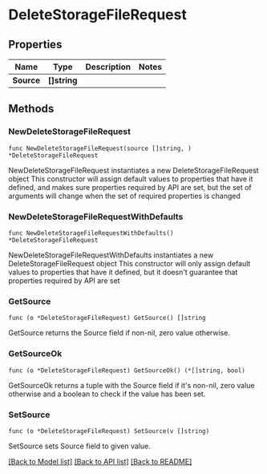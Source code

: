# DeleteStorageFileRequest

## Properties

Name | Type | Description | Notes
------------ | ------------- | ------------- | -------------
**Source** | **[]string** |  | 

## Methods

### NewDeleteStorageFileRequest

`func NewDeleteStorageFileRequest(source []string, ) *DeleteStorageFileRequest`

NewDeleteStorageFileRequest instantiates a new DeleteStorageFileRequest object
This constructor will assign default values to properties that have it defined,
and makes sure properties required by API are set, but the set of arguments
will change when the set of required properties is changed

### NewDeleteStorageFileRequestWithDefaults

`func NewDeleteStorageFileRequestWithDefaults() *DeleteStorageFileRequest`

NewDeleteStorageFileRequestWithDefaults instantiates a new DeleteStorageFileRequest object
This constructor will only assign default values to properties that have it defined,
but it doesn't guarantee that properties required by API are set

### GetSource

`func (o *DeleteStorageFileRequest) GetSource() []string`

GetSource returns the Source field if non-nil, zero value otherwise.

### GetSourceOk

`func (o *DeleteStorageFileRequest) GetSourceOk() (*[]string, bool)`

GetSourceOk returns a tuple with the Source field if it's non-nil, zero value otherwise
and a boolean to check if the value has been set.

### SetSource

`func (o *DeleteStorageFileRequest) SetSource(v []string)`

SetSource sets Source field to given value.



[[Back to Model list]](../README.md#documentation-for-models) [[Back to API list]](../README.md#documentation-for-api-endpoints) [[Back to README]](../README.md)



